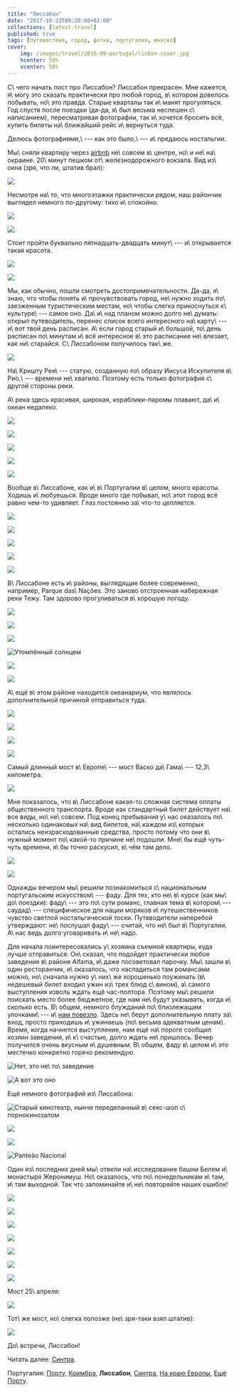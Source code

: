 ```yaml
---
title: "Лиссабон"
date: "2017-10-23T09:20:00+02:00"
collections: [latest-travel]
published: true
tags: [путешествие, город, фотки, португалия, юнеско]
cover:
    img: /images/travel/2016-09-portugal/lisbon-cover.jpg
    hcenter: 50%
    vcenter: 50%
---
```


С\ чего начать пост про Лиссабон? Лиссабон прекрасен. Мне кажется,
я\ могу это сказать практически про любой город, в\ котором довелось
побывать, но\ это правда. Старые кварталы так и\ манят прогуляться.
Год спустя после поездки (да-да, я\ был весьма неспешен с\ написанием),
пересматривая фотографии, так и\ хочется бросить всё, купить билеты
на\ ближайший рейс и\ вернуться туда.

Делюсь фотографиями,\ --- как это было,\ --- и\ предаюсь ностальгии.

<!--more-->

Мы\ сняли квартиру через [airbnb][] не\ совсем в\ центре,
но\ и не\ на\ окраине. 20\ минут пешком от\ железнодорожного вокзала.
Вид из\ окна (зря, что ли, штатив брал):

![](/images/travel/2016-09-portugal/lisbon-window-view.jpg)

Несмотря на\ то, что многоэтажки практически рядом, наш райончик
выглядел немного по-другому: тихо и\ спокойно.

![](/images/travel/2016-09-portugal/lisbon-neighborhood-1.jpg)

![](/images/travel/2016-09-portugal/lisbon-neighborhood-2.jpg)

Стоит пройти буквально пятнадцать-двадцать минут\ --- и\ открывается
такая красота.

![](/images/travel/2016-09-portugal/lisbon-beauty-1.jpg)

![](/images/travel/2016-09-portugal/lisbon-beauty-2.jpg)

Мы, как обычно, пошли смотреть достопримечательности. Да-да, я\ знаю,
что чтобы понять и\ прочувствовать город, не\ нужно ходить
по\ заезженным туристическим местам, но\ чтобы слегка прикоснуться
к\ культуре\ --- самое оно. Да\ и\ над планом можно долго не\ думать:
открыл путеводитель, перенес список всего интересного на\ карту\ ---
и\ вот твой день расписан. А\ если город старый и\ большой, то\ день
расписан по\ минутам и\ всё интересное в\ это расписание не\ влезает,
как ни\ старайся. С\ Лиссабоном получилось так\ же.

![](/images/travel/2016-09-portugal/lisbon-cristo-rei.jpg)

На\ Кришту Реи\ --- статую, созданную по\ образу Иисуса Искупителя
в\ Рио,\ --- времени не\ хватило. Поэтому есть только фотография
с\ другой стороны реки.

А\ река здесь красивая, широкая, кораблики-паромы плавают, да\ и\ океан
недалеко.

![](/images/travel/2016-09-portugal/lisbon-river-1.jpg)

![](/images/travel/2016-09-portugal/lisbon-river-2.jpg)

![](/images/travel/2016-09-portugal/lisbon-river-3.jpg)

![](/images/travel/2016-09-portugal/lisbon-river-4.jpg)

![](/images/travel/2016-09-portugal/lisbon-2-pano.jpg)

Вообще в\ Лиссабоне, как и\ в\ Португалии в\ целом, много красоты.
Ходишь и\ любуешься. Вроде много где побывал, но\ этот город всё равно
чем-то удивляет. Глаз постоянно за\ что-то цепляется.

![](/images/travel/2016-09-portugal/lisbon-symmetry-1.jpg)

![](/images/travel/2016-09-portugal/lisbon-symmetry-2.jpg)

![](/images/travel/2016-09-portugal/lisbon-symmetry-3.jpg)

![](/images/travel/2016-09-portugal/lisbon-symmetry-4.jpg)

![](/images/travel/2016-09-portugal/lisbon-1-pano.jpg)

В\ Лиссабоне есть и\ районы, выглядящие более современно, например,
Parque das\ Nações. Это заново отстроенная набережная реки Тежу. Там
здорово прогуливаться в\ хорошую погоду.

![](/images/travel/2016-09-portugal/lisbon-nacoes-1.jpg)

![](/images/travel/2016-09-portugal/lisbon-nacoes-2.jpg)

![](/images/travel/2016-09-portugal/lisbon-nacoes-3.jpg)

![Утомлённый солнцем](/images/travel/2016-09-portugal/lisbon-nacoes-4.jpg)

![](/images/travel/2016-09-portugal/lisbon-nacoes-5.jpg)

![](/images/travel/2016-09-portugal/lisbon-nacoes-6.jpg)

А\ ещё в\ этом районе находится океанариум, что являлось дополнительной
причиной отправиться туда.

![](/images/travel/2016-09-portugal/lisbon-oceanarium-1.jpg)

![](/images/travel/2016-09-portugal/lisbon-oceanarium-2.jpg)

![](/images/travel/2016-09-portugal/lisbon-oceanarium-3.jpg)

![](/images/travel/2016-09-portugal/lisbon-oceanarium-4.jpg)

Самый длинный мост в\ Европе\ --- мост Васко да\ Гама\ ---
12,3\ километра.

![](/images/travel/2016-09-portugal/lisbon-vasco-da-gama-bridge-pano.jpg)

Мне показалось, что в\ Лиссабоне какая-то сложная система оплаты
общественного транспорта. Вроде как стандартный билет действует на\ все
виды, но\ не\ совсем. Под конец пребывания у\ нас оказалось
по\ несколько одинаковых на\ вид билетов, на\ каждом из\ которых
остались неизрасходованные средства, просто потому что они в\ нужный
момент по\ какой-то причине не\ подошли. Мне\ бы ещё чуть-чуть времени,
я\ бы точно раскусил, в\ чём там дело.

![](/images/travel/2016-09-portugal/lisbon-transport-1.jpg)

![](/images/travel/2016-09-portugal/lisbon-transport-2.jpg)

Однажды вечером мы\ решили познакомиться с\ национальным португальским
искусством\ --- фаду. Для тех, кто не\ в\ курсе (как мы\ до\ поездки):
фаду\ --- это по\ сути романс, главная тема в\ котором\ --- саудад\ ---
специфическое для нации моряков и\ путешественников чувство светлой
ностальгической тоски. Путеводители наперебой утверждают: не\ послушал
фаду\ --- считай, что не\ был в\ Португалии. А\ нас ведь долго
уговаривать и\ не\ надо.

Для начала поинтересовались у\ хозяина съемной квартиры, куда лучше
отправиться. Он\ сказал, что подойдет практически любое заведение
в\ районе Alfama, и\ даже посоветовал парочку. Мы\ зашли в\ один
ресторанчик, и\ оказалось, что насладиться там романсами можно,
но\ сначала нужно у\ них\ же хорошенько поужинать (в\ недешевый билет
входил ужин из\ трех блюд с\ вином), а\ самого выступления изволь ждать
ещё час-полтора. Поэтому мы\ решили поискать место более бюджетное, где
нам не\ будут указывать, когда и\ сколько есть. В\ общем, немного
блужданий по\ близлежащим улочками\ --- и\ [нам повезло][fado]. Здесь
не\ берут дополнительную плату за\ вход, просто приходишь и\ ужинаешь
(по\ весьма адекватным ценам). Время, когда начнется выступление, нам
ещё на\ пороге сообщил хозяин заведения, и\ к\ счастью, долго ждать
не\ пришлось. Вечер получился очень вкусным и\ душевным. В\ общем, фаду
в\ целом и\ это местечко конкретно горячо рекомендую.

![Нет, это не\ то\ заведение](/images/travel/2016-09-portugal/lisbon-fado-1.jpg)

![А вот это оно](/images/travel/2016-09-portugal/lisbon-fado-2.jpg)

Ещё немного фотографий из\ Лиссабона:

![Старый кинотеатр, нынче переделанный в\ секс-шоп
с\ порнокинозалом](/images/travel/2016-09-portugal/lisbon-photo-1.jpg)

![](/images/travel/2016-09-portugal/lisbon-photo-2.jpg)

![](/images/travel/2016-09-portugal/lisbon-photo-3.jpg)

![Panteão Nacional](/images/travel/2016-09-portugal/lisbon-photo-4.jpg)

Один из\ последних дней мы\ отвели на\ исследование башни Белем
и\ монастыря Жеронимуш. Но\ оказалось, что по\ понедельникам и\ там,
и\ там выходной. Так что запоминайте и\ не\ повторяйте наших ошибок!

![](/images/travel/2016-09-portugal/lisbon-photo-5.jpg)

![](/images/travel/2016-09-portugal/lisbon-photo-6.jpg)

![](/images/travel/2016-09-portugal/lisbon-photo-7.jpg)

![](/images/travel/2016-09-portugal/lisbon-photo-8.jpg)

![](/images/travel/2016-09-portugal/lisbon-photo-9.jpg)

![](/images/travel/2016-09-portugal/lisbon-photo-10.jpg)

![](/images/travel/2016-09-portugal/lisbon-photo-11.jpg)

Мост 25\ апреля:

![](/images/travel/2016-09-portugal/lisbon-25-april-day.jpg)

Тот\ же мост, но\ слегка попозже (не\ зря-таки взял штатив):

![](/images/travel/2016-09-portugal/lisbon-25-april-night.jpg)

До\ встречи, Лиссабон!

Читать далее: [Синтра](/post/sintra/).

Португалия:
[Порту](/post/porto-1/),
[Коимбра](/post/coimbra/),
**Лиссабон**,
[Синтра](/post/sintra/),
[На краю Европы](/post/europas-edge/),
[Ещё Порту](/post/porto-2/).

[airbnb]: https://www.airbnb.de/rooms/6000287
[fado]: https://www.google.de/maps/place/Boteco+da+F%C3%A1/@38.7126737,-9.1271814,18.74z/data=!4m13!1m7!3m6!1s0xd19331a61e4f33b:0x400ebbde49036d0!2sLisbon,+Portugal!3b1!8m2!3d38.7222524!4d-9.1393366!3m4!1s0x0:0xe8bd53c1f3ac240!8m2!3d38.712606!4d-9.127057?hl=en
